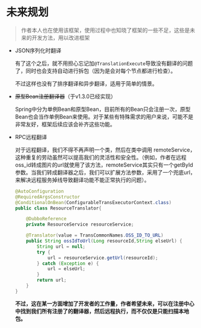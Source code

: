 # 未来规划

> 作者本人也在使用该框架，使用过程中也知晓了框架的一些不足，这些是未来的开发方法，用以改进框架

- JSON序列化时翻译

  有了这个之后，就不用担心忘记加`@TranslationExecute`导致没有翻译的问题了，同时也会支持自动进行拆包（因为是会对每个节点都进行检查）。

  不过这样也没有了排序翻译和异步翻译，适用于简单的情景。

- ~~原型Bean注册翻译器~~（于v1.3.0已经实现）

  Spring中分为单例Bean和原型Bean，目前所有的Bean只会注册一次，原型Bean也会当作单例Bean来使用。对于某些有特殊需求的用户来说，可能不是非常友好，框架后续应该会补齐这些功能。

- RPC远程翻译

  对于远程翻译，我们不得不再声明一个类，然后在类中调用 remoteService，这种重复的劳动虽然可以提高我们的灵活性和安全性。（例如，作者在远程oss_id转成图片的url就使用了该方法，remoteService其实只有一个getById参数。当我们转成翻译器之后，我们可以扩展方法参数，采用了一个兜底url，来解决远程服务掉线导致翻译功能不能正常执行的问题）。

  ```java
  @AutoConfiguration
  @RequiredArgsConstructor
  @ConditionalOnBean(ConfigurableTransExecutorContext.class)
  public class ResourceTranslator{
  
      @DubboReference
      private ResourceService resourceService;
  
      @Translator(value = TransCommonNames.OSS_ID_TO_URL)
      public String ossIdToUrl(Long resourceId,String elseUrl) {
          String url = null;
          try {
              url = resourceService.getUrl(resourceId);
          } catch (Exception e) {
              url = elseUrl;
          }
          return url;
      }
  }
  ```
  
  **不过，这在某一方面增加了开发者的工作量，作者希望未来，可以在注册中心中找到我们所有注册了的翻译器，然后远程执行，而不仅仅是只能扫描本地包。**